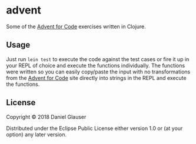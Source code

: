 # advent

Some of the [Advent for Code](http://adventofcode.com/) exercises written in Clojure.

## Usage

Just run `lein test` to execute the code against the test cases or
fire it up in your REPL of choice and execute the functions
individually. The functions were written so you can easily copy/paste
the input with no transformations from the [Advent for
Code](http://adventofcode.com/) site directly into strings in the REPL
and execute the functions.

## License

Copyright © 2018 Daniel Glauser

Distributed under the Eclipse Public License either version 1.0 or (at
your option) any later version.
